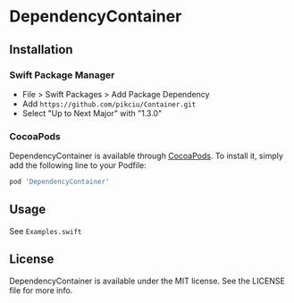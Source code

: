# DependencyContainer

## Installation

### Swift Package Manager
- File > Swift Packages > Add Package Dependency
- Add `https://github.com/pikciu/Container.git`
- Select "Up to Next Major" with "1.3.0"

### CocoaPods

DependencyContainer is available through [CocoaPods](https://cocoapods.org). To install
it, simply add the following line to your Podfile:

```ruby
pod 'DependencyContainer'
```

## Usage

See `Examples.swift`

## License

DependencyContainer is available under the MIT license. See the LICENSE file for more info.
